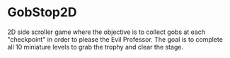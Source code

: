 # GobStop2D
2D side scroller game where the objective is to collect gobs at each "checkpoint" in order to please the Evil Professor. 
The goal is to complete all 10 miniature levels to grab the trophy and clear the stage.
